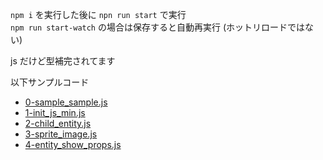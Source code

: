 
`npm i` を実行した後に `npn run start` で実行  
`npm run start-watch` の場合は保存すると自動再実行 (ホットリロードではない)

js だけど型補完されてます

以下サンプルコード
* [0-sample_sample.js](script/0-sample_sample.js)
* [1-init_js_min.js](script/1-init_js_min.js)
* [2-child_entity.js](script/2-child_entity.js)
* [3-sprite_image.js](script/3-sprite_image.js)
* [4-entity_show_props.js](script/4-entity_show_props.js)